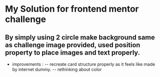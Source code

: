 # My Solution for frontend mentor challenge

## By simply using 2 circle make background same as challenge image provided, used position property to place images and text properly.


- improvements :
 -- recreate card structure properly as it feels like made by internet dummy.
 -- rethinking about color 